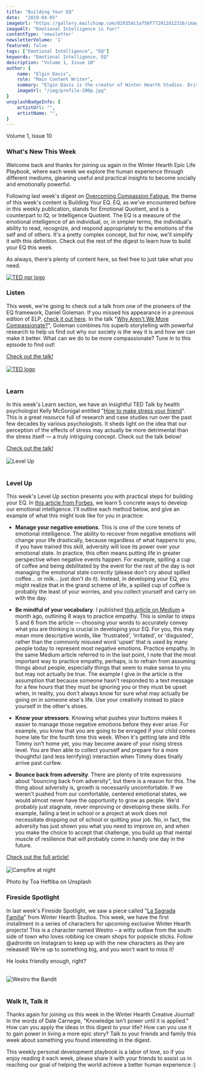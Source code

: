 ```yaml
---
title: "Building Your EQ"
date:  "2019-04-05"
imageUrl: "https://gallery.mailchimp.com/82935dc1a750f772912d12316/images/70851790-9a7c-4f5b-834d-7207335fe488.gif"
imageAlt: "Emotional Intelligence is fun!"
contentType: 'newsletter'
newsletterVolume: '1'
featured: false
tags: ["Emotional Intelligence", "EQ"]
keywords: "Emotional Intelligence, EQ"
description: "Volume 1, Issue 10"
author: {
    name: "Elgin Davis",
    role: "Main Content Writer",
    summary: "Elgin Davis is the creator of Winter Hearth Studios. Driven by a passionate spirit and boundless curiosity, Davis' work seeks to explore the depths of humanity and what it might look like to live a hyper-meaningful existence here on earth.",
    imageUrl: "/img/profile-200p.jpg" 
}
unsplashBadgeInfo: {
    artistUrl: "",
    artistName: "",
}
---
```


Volume 1, Issue 10
<br>

### What's New This Week
Welcome back and thanks for joining us again in the Winter Hearth Epic Life Playbook, where each week we explore the human experience through different mediums, gleaning useful and practical insights to become socially and emotionally powerful. 

Following last week's digest on [Overcoming Compassion Fatigue](/newsletters/volume-1/compassion-fatigue), the theme of this week's content is Building Your EQ. EQ, as we've encountered before in this weekly publication, stands for Emotional Quotient, and is a counterpart to IQ, or Intelligence Quotient. The EQ is a measure of the emotional intelligence of an individual, or, in simpler terms, the individual's ability to read, recognize, and respond appropriately to the emotions of the self and of others. It's a pretty complex concept, but for now, we'll simplify it with this definition. Check out the rest of the digest to learn how to build your EQ this week.

As always, there's plenty of content here, so feel free to just take what you need.

<div class='text-center pt-20 pb-20'>
    <a rel='noopener noreferrer' target='_blank' href='https://www.npr.org/2014/12/19/371689720/why-aren-t-we-more-compassionate'>
        <img src='https://gallery.mailchimp.com/82935dc1a750f772912d12316/images/0185a1b2-3704-49f3-90cd-177f8224db19.jpg' alt='TED npr logo'>
    </a>
</div>

### Listen
 
This week, we're going to check out a talk from one of the pioneers of the EQ framework, Daniel Goleman. If you missed his appearance in a previous edition of ELP, [check it out here](/newsletters/volume-2/cluttered-space). In the talk "[Why Aren't We More Compassionate?](https://www.npr.org/2014/12/19/371689720/why-aren-t-we-more-compassionate)", Goleman combines his superb storytelling with powerful research to help us find out why our society is the way it is and how we can make it better. What can we do to be more compassionate? Tune in to this episode to find out!

<div class='text-center pt-20 pb-20'>
    <a rel='noopener noreferrer' class='primary-btn' href='https://www.npr.org/2014/12/19/371689720/why-aren-t-we-more-compassionate'> Check out the talk!</a>
</div>
<br>

<div class='text-center pt-20 pb-20'>
    <a rel='noopener noreferrer' target='_blank' href='https://ideas.ted.com/why-we-should-say-no-to-positivity-and-yes-to-our-negative-emotions/'>
        <img src='https://gallery.mailchimp.com/82935dc1a750f772912d12316/images/7562a1b3-fe3f-4a93-835a-9d349ccb5f3d.png' alt='TED logo'>
    </a>
</div>

<br>


### Learn
 
In this week's Learn section, we have an insightful TED Talk by health psychologist Kelly McGonigal entitled "[How to make stress your friend](https://youtu.be/RcGyVTAoXEU)". This is a great resource full of research and case studies run over the past few decades by various psychologists. It sheds light on the idea that our perception of the effects of stress may actually be more detrimental than the stress itself — a truly intriguing concept. Check out the talk below!

<div class='text-center pt-20 pb-20'>
    <a rel='noopener noreferrer' class='primary-btn' href='https://youtu.be/RcGyVTAoXEU'> Check out the talk!</a>
</div>
 
<br>
<div class='text-center pt-20 pb-20'>
    <img src='https://gallery.mailchimp.com/82935dc1a750f772912d12316/images/70851790-9a7c-4f5b-834d-7207335fe488.gif' alt='Level Up'>
</div>

<br>

### Level Up
 
This week's Level Up section presents you with practical steps for building your EQ. In [this article from Forbes](https://www.forbes.com/sites/ashleystahl/2018/05/29/5-ways-to-develop-your-emotional-intelligence/#2489cfb06976), we learn 5 concrete ways to develop our emotional intelligence. I'll outline each method below, and give an example of what this might look like for you in practice:

- **Manage your negative emotions**. This is one of the core tenets of emotional intelligence. The ability to recover from negative emotions will change your life drastically, because regardless of what happens to you, if you have trained this skill, adversity will lose its power over your emotional state. In practice, this often means putting life in greater perspective when negative events happen. For example, spilling a cup of coffee and being debilitated by the event for the rest of the day is not managing the emotional state correctly (please don't cry about spilled coffee... or milk... just don't do it). Instead, in developing your EQ, you might realize that in the grand scheme of life, a spilled cup of coffee is probably the least of your worries, and you collect yourself and carry on with the day.

- **Be mindful of your vocabulary**. I published [this article on Medium](https://medium.com/@elgindavis9/8-tips-to-level-upyour-empathy-skills-86ed0bc24790) a month ago, outlining 8 ways to practice empathy. This is similar to steps 5 and 6 from the article — choosing your words to accurately convey what you are thinking is crucial in developing your EQ. For you, this may mean more descriptive words, like 'frustrated', 'irritated', or 'disgusted', rather than the commonly misused word 'upset' that is used by many people today to represent most negative emotions.
Practice empathy.  In the same Medium article referred to in the last point, I note that the most important way to practice empathy, perhaps, is to refrain from assuming things about people, especially things that seem to make sense to you but may not actually be true. The example I give in the article is the assumption that because someone hasn't responded to a text message for a few hours that they must be ignoring you or they must be upset when, in reality, you don't always know for sure what may actually be going on in someone else's life. Use your creativity instead to place yourself in the other's shoes.

- **Know your stressors**. Knowing what pushes your buttons makes it easier to manage those negative emotions before they ever arise. For example, you know that you are going to be enraged if your child comes home late for the fourth time this week. When it's getting late and little Timmy isn't home yet, you may become aware of your rising stress level. You are then able to collect yourself and prepare for a more thoughtful (and less terrifying) interaction when Timmy does finally arrive past curfew.

- **Bounce back from adversity**. There are plenty of trite expressions about "bouncing back from adversity", but there is a reason for this. The thing about adversity is, growth is necessarily uncomfortable. If we weren't pushed from our comfortable, centered emotional states, we would almost never have the opportunity to grow as people. We'd probably just stagnate, never improving or developing these skills. For example, failing a test in school or a project at work does not necessitate dropping out of school or quitting your job. No, in fact, the adversity has just shown you what you need to improve on, and when you make the choice to accept that challenge, you build up that mental muscle of resilience that will probably come in handy one day in the future.

<div class='text-center pt-20 pb-20'>
    <a rel='noopener noreferrer' class='primary-btn' href='https://medium.com/@elgindavis9/8-tips-to-level-upyour-empathy-skills-86ed0bc24790?source=friends_link&sk=e8d98c16041603986f55afdd99f542ee'> Check out the full article!</a>
</div>
 
<br>

<div class='text-center pt-20 pb-20'>
    <img src='https://gallery.mailchimp.com/82935dc1a750f772912d12316/images/44635994-05b0-4f93-9110-f4c83f8bf9d9.jpg' alt='Campfire at night'/>
    <p class="photo-credit"> 
        Photo by Toa Heftiba on Unsplash
    </p>
</div>

### Fireside Spotlight

In last week's Fireside Spotlight, we saw a piece called "[La Sagrada Familia](https://medium.com/@elgindavis9/la-sagrada-familia-23cd1ec70b67)" from Winter Hearth Studios. This week, we have the first installment in a series of characters for upcoming exclusive Winter Hearth projects! This is a character named Westro – a witty outlaw from the south side of town who loves robbing ice cream shops for popsicle sticks. Follow @adronite on Instagram to keep up with the new characters as they are released! We're up to something big, and you won't want to miss it!

He looks friendly enough, right?

<br>
<div class='text-center pt-20 pb-20'>
    <img src='https://gallery.mailchimp.com/82935dc1a750f772912d12316/images/25d5eaf5-7107-4310-89ba-9f5677df7a46.jpg' alt='Westro the Bandit'/>
</div>
<br>



### Walk It, Talk it

Thanks again for joining us this week in the Winter Hearth Creative Journal! In the words of Dale Carnegie, "Knowledge isn't power until it is applied." How can you apply the ideas in this digest to your life? How can you use it to gain power in living a more epic story? Talk to your friends and family this week about something you found interesting in the digest.


This weekly personal development playbook is a labor of love, so if you enjoy reading it each week, please share it with your friends to assist us in reaching our goal of helping the world achieve a better human experience :)

